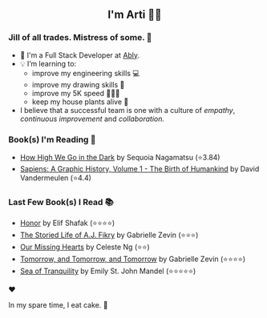 <div align="center">
  
  ## I'm Arti 👋🏽
  
</div>
  
### Jill of all trades. Mistress of some. 👑

- 🔭 I'm a Full Stack Developer at [Ably](https://ably.com).
- 💡 I’m learning to:
  - improve my engineering skills 💻
  - improve my drawing skills 🎨
  - improve my 5K speed 🏃🏽‍♀️
  - keep my house plants alive 🌱
- I believe that a successful team is one with a culture of _empathy_, _continuous improvement_ and _collaboration._


### Book(s) I'm Reading 📖
<!-- GOODREADS-LIST:START -->
- [How High We Go in the Dark](https://www.goodreads.com/review/show/5362248748?utm_medium=api&utm_source=rss) by Sequoia Nagamatsu (⭐️3.84)
- [Sapiens: A Graphic History, Volume 1 - The Birth of Humankind](https://www.goodreads.com/review/show/3771178926?utm_medium=api&utm_source=rss) by David Vandermeulen (⭐️4.4)
<!-- GOODREADS-LIST:END -->

### Last Few Book(s) I Read 📚
<!-- GOODREADS-READ-LIST:START -->
- [Honor](https://www.goodreads.com/review/show/5737556539?utm_medium=api&utm_source=rss) by Elif Shafak (⭐⭐⭐⭐)
- [The Storied Life of A.J. Fikry](https://www.goodreads.com/review/show/2684866498?utm_medium=api&utm_source=rss) by Gabrielle Zevin (⭐⭐⭐)
- [Our Missing Hearts](https://www.goodreads.com/review/show/4988097331?utm_medium=api&utm_source=rss) by Celeste Ng (⭐⭐)
- [Tomorrow, and Tomorrow, and Tomorrow](https://www.goodreads.com/review/show/5151112166?utm_medium=api&utm_source=rss) by Gabrielle Zevin (⭐⭐⭐⭐)
- [Sea of Tranquility](https://www.goodreads.com/review/show/4626892197?utm_medium=api&utm_source=rss) by Emily St. John Mandel (⭐⭐⭐⭐⭐)
<!-- GOODREADS-READ-LIST:END -->
❤️

In my spare time, I eat cake. 🍰
